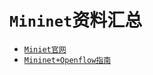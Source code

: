 # `Mininet`资料汇总

- [`Miniet官网`](http://mininet.org)  
- [`Mininet+Openflow指南`](https://github.com/mininet/openflow-tutorial/wiki)  